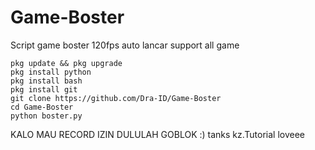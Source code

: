 # Game-Boster
Script game boster 120fps auto lancar support all game

```
pkg update && pkg upgrade
pkg install python
pkg install bash
pkg install git
git clone https://github.com/Dra-ID/Game-Boster
cd Game-Boster
python boster.py
```
KALO MAU RECORD IZIN DULULAH GOBLOK :)
tanks kz.Tutorial loveee
